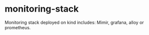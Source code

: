 # monitoring-stack
Monitoring stack deployed on kind includes: Mimir, grafana, alloy or prometheus.
